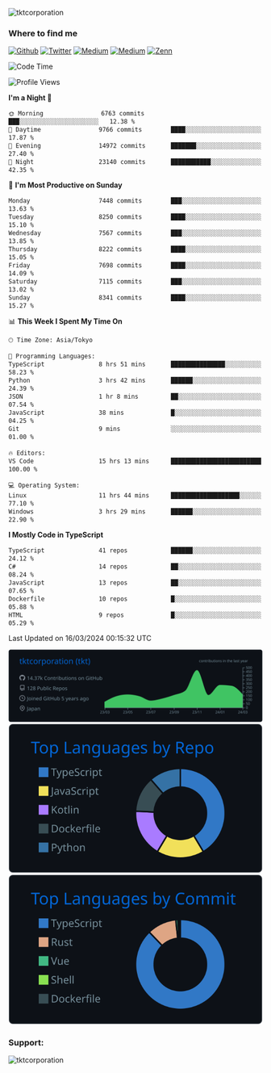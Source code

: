 <p align="left"> <img src="https://komarev.com/ghpvc/?username=tktcorporation&label=Profile%20views&color=0e75b6&style=flat" alt="tktcorporation" /> </p>

<h3>Where to find me</h3>
<p>
<a href="https://github.com/tktcorporation" target="_blank"><img alt="Github" src="https://img.shields.io/badge/GitHub-%2312100E.svg?&style=for-the-badge&logo=Github&logoColor=white" /></a>
<a href="https://twitter.com/tktcorporation" target="_blank"><img alt="Twitter" src="https://img.shields.io/badge/twitter-%231DA1F2.svg?&style=for-the-badge&logo=twitter&logoColor=white" /></a>
<a href="https://www.linkedin.com/in/tktcorporation" target="_blank"><img alt="Medium" src="https://img.shields.io/badge/linkdin-0a66c2.svg?&style=for-the-badge&logo=linkedin&logoColor=white" /></a>
<a href="https://qiita.com/tktcorporation" target="_blank"><img alt="Medium" src="https://img.shields.io/badge/qiita-55C500.svg?&style=for-the-badge&logo=qiita&logoColor=white" /></a>
<a href="https://zenn.dev/tktcorporation" target="_blank"><img alt="Zenn" src="https://img.shields.io/badge/Zenn-3EA8FF.svg?&style=for-the-badge&logo=Zenn&logoColor=white" /></a>
</p>
  
<!--START_SECTION:waka-->
![Code Time](http://img.shields.io/badge/Code%20Time-1%2C436%20hrs%2033%20mins-blue)

![Profile Views](http://img.shields.io/badge/Profile%20Views-5-blue)

**I'm a Night 🦉** 

```text
🌞 Morning                6763 commits        ███░░░░░░░░░░░░░░░░░░░░░░   12.38 % 
🌆 Daytime                9766 commits        ████░░░░░░░░░░░░░░░░░░░░░   17.87 % 
🌃 Evening                14972 commits       ███████░░░░░░░░░░░░░░░░░░   27.40 % 
🌙 Night                  23140 commits       ███████████░░░░░░░░░░░░░░   42.35 % 
```
📅 **I'm Most Productive on Sunday** 

```text
Monday                   7448 commits        ███░░░░░░░░░░░░░░░░░░░░░░   13.63 % 
Tuesday                  8250 commits        ████░░░░░░░░░░░░░░░░░░░░░   15.10 % 
Wednesday                7567 commits        ███░░░░░░░░░░░░░░░░░░░░░░   13.85 % 
Thursday                 8222 commits        ████░░░░░░░░░░░░░░░░░░░░░   15.05 % 
Friday                   7698 commits        ████░░░░░░░░░░░░░░░░░░░░░   14.09 % 
Saturday                 7115 commits        ███░░░░░░░░░░░░░░░░░░░░░░   13.02 % 
Sunday                   8341 commits        ████░░░░░░░░░░░░░░░░░░░░░   15.27 % 
```


📊 **This Week I Spent My Time On** 

```text
🕑︎ Time Zone: Asia/Tokyo

💬 Programming Languages: 
TypeScript               8 hrs 51 mins       ███████████████░░░░░░░░░░   58.23 % 
Python                   3 hrs 42 mins       ██████░░░░░░░░░░░░░░░░░░░   24.39 % 
JSON                     1 hr 8 mins         ██░░░░░░░░░░░░░░░░░░░░░░░   07.54 % 
JavaScript               38 mins             █░░░░░░░░░░░░░░░░░░░░░░░░   04.25 % 
Git                      9 mins              ░░░░░░░░░░░░░░░░░░░░░░░░░   01.00 % 

🔥 Editors: 
VS Code                  15 hrs 13 mins      █████████████████████████   100.00 % 

💻 Operating System: 
Linux                    11 hrs 44 mins      ███████████████████░░░░░░   77.10 % 
Windows                  3 hrs 29 mins       ██████░░░░░░░░░░░░░░░░░░░   22.90 % 
```

**I Mostly Code in TypeScript** 

```text
TypeScript               41 repos            ██████░░░░░░░░░░░░░░░░░░░   24.12 % 
C#                       14 repos            ██░░░░░░░░░░░░░░░░░░░░░░░   08.24 % 
JavaScript               13 repos            ██░░░░░░░░░░░░░░░░░░░░░░░   07.65 % 
Dockerfile               10 repos            █░░░░░░░░░░░░░░░░░░░░░░░░   05.88 % 
HTML                     9 repos             █░░░░░░░░░░░░░░░░░░░░░░░░   05.29 % 
```




 Last Updated on 16/03/2024 00:15:32 UTC
<!--END_SECTION:waka-->

[![](https://raw.githubusercontent.com/tktcorporation/tktcorporation/master/profile-summary-card-output/github_dark/0-profile-details.svg)](https://github.com/vn7n24fzkq/github-profile-summary-cards)
[![](https://raw.githubusercontent.com/tktcorporation/tktcorporation/master/profile-summary-card-output/github_dark/1-repos-per-language.svg)](https://github.com/vn7n24fzkq/github-profile-summary-cards) [![](https://raw.githubusercontent.com/tktcorporation/tktcorporation/master/profile-summary-card-output/github_dark/2-most-commit-language.svg)](https://github.com/vn7n24fzkq/github-profile-summary-cards)

<h3 align="left">Support:</h3>
<p><a href="https://www.buymeacoffee.com/tktcorporation"> <img align="left" src="https://cdn.buymeacoffee.com/buttons/v2/default-yellow.png" height="50" width="210" alt="tktcorporation" /></a></p><br><br>
